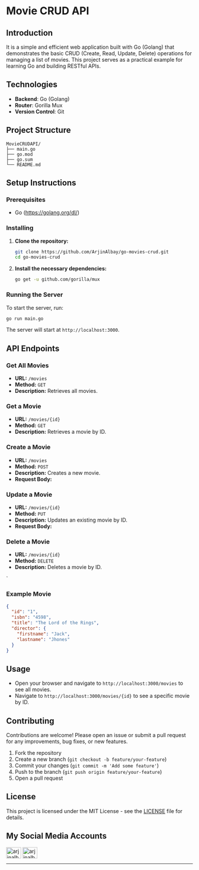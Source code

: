 # Movie CRUD API

## Introduction

It is a simple and efficient web application built with Go (Golang) that demonstrates the basic CRUD (Create, Read, Update, Delete) operations for managing a list of movies. This project serves as a practical example for learning Go and building RESTful APIs.

## Technologies

- **Backend**: Go (Golang)
- **Router**: Gorilla Mux
- **Version Control**: Git

## Project Structure

```
MovieCRUDAPI/
├── main.go
├── go.mod
├── go.sum
└── README.md
```

## Setup Instructions

### Prerequisites

- Go (https://golang.org/dl/)

### Installing

1. **Clone the repository:**

   ```sh
   git clone https://github.com/ArjinAlbay/go-movies-crud.git
   cd go-movies-crud
   ```

2. **Install the necessary dependencies:**

   ```sh
   go get -u github.com/gorilla/mux
   ```

### Running the Server

To start the server, run:

```sh
go run main.go
```

The server will start at `http://localhost:3000`.

## API Endpoints

### Get All Movies

- **URL:** `/movies`
- **Method:** `GET`
- **Description:** Retrieves all movies.

### Get a Movie

- **URL:** `/movies/{id}`
- **Method:** `GET`
- **Description:** Retrieves a movie by ID.

### Create a Movie

- **URL:** `/movies`
- **Method:** `POST`
- **Description:** Creates a new movie.
- **Request Body:**

### Update a Movie

- **URL:** `/movies/{id}`
- **Method:** `PUT`
- **Description:** Updates an existing movie by ID.
- **Request Body:**

### Delete a Movie

- **URL:** `/movies/{id}`
- **Method:** `DELETE`
- **Description:** Deletes a movie by ID.

`

### Example Movie

```json
{
  "id": "1",
  "isbn": "4598",
  "title": "The Lord of the Rings",
  "director": {
    "firstname": "Jack",
    "lastname": "Jhones"
  }
}
```

## Usage

- Open your browser and navigate to `http://localhost:3000/movies` to see all movies.
- Navigate to `http://localhost:3000/movies/{id}` to see a specific movie by ID.

## Contributing

Contributions are welcome! Please open an issue or submit a pull request for any improvements, bug fixes, or new features.

1. Fork the repository
2. Create a new branch (`git checkout -b feature/your-feature`)
3. Commit your changes (`git commit -m 'Add some feature'`)
4. Push to the branch (`git push origin feature/your-feature`)
5. Open a pull request

## License

This project is licensed under the MIT License - see the [LICENSE](LICENSE) file for details.

## My Social Media Accounts

<a href="https://twitter.com/arjinalbay" target="blank"><img align="center" src="https://raw.githubusercontent.com/rahuldkjain/github-profile-readme-generator/master/src/images/icons/Social/twitter.svg" alt="arjinalbay-twitter" height="30" width="40" /></a>
<a href="https://linkedin.com/in/arjinalbay" target="blank"><img align="center" src="https://raw.githubusercontent.com/rahuldkjain/github-profile-readme-generator/master/src/images/icons/Social/linked-in-alt.svg" alt="arjinalbay-linkedin" height="30" width="40" /></a>

---
